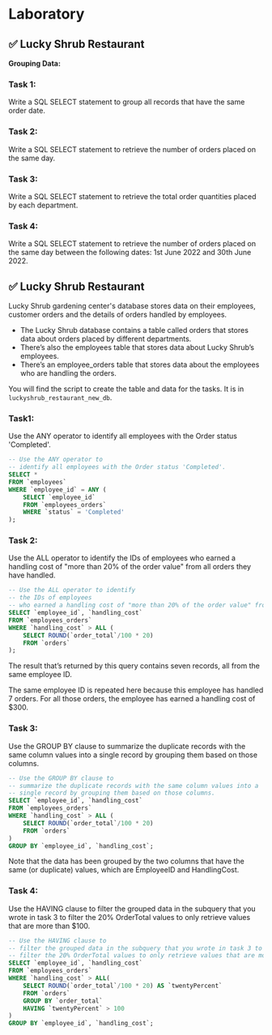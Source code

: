 # **Laboratory**

## **✅ Lucky Shrub Restaurant**

**Grouping Data:**

### **Task 1:**

Write a SQL SELECT statement to group all records that have the same order date.

### **Task 2:**

Write a SQL SELECT statement to retrieve the number of orders placed on the same day.

### **Task 3:**

Write a SQL SELECT statement to retrieve the total order quantities placed by each department.

### **Task 4:**

Write a SQL SELECT statement to retrieve the number of orders placed on the same day between the following dates: 1st June 2022 and 30th June 2022.


## **✅ Lucky Shrub Restaurant**

Lucky Shrub gardening center's database stores data on their employees, customer orders and the details of orders handled by employees.

  + The Lucky Shrub database contains a table called orders that stores data about orders placed by different departments.
  + There’s also the employees table that stores data about Lucky Shrub’s employees.
  + There’s an employee_orders table that stores data about the employees who are handling the orders.

You will find the script to create the table and data for the tasks. It is in `luckyshrub_restaurant_new_db`.

### **Task1:**

Use the ANY operator to identify all employees with the Order status 'Completed'. 

```sql
-- Use the ANY operator to 
-- identify all employees with the Order status 'Completed'.
SELECT *
FROM `employees`
WHERE `employee_id` = ANY (
	SELECT `employee_id`
    FROM `employees_orders`
    WHERE `status` = 'Completed'
);
```

### **Task 2:**

Use the ALL operator to identify the IDs of employees who earned a handling cost of "more than 20% of the order value" from all orders they have handled.

```sql
-- Use the ALL operator to identify
-- the IDs of employees 
-- who earned a handling cost of "more than 20% of the order value" from all orders they have handled
SELECT `employee_id`, `handling_cost`
FROM `employees_orders`
WHERE `handling_cost` > ALL (
	SELECT ROUND(`order_total`/100 * 20)
    FROM `orders`
);
```

The result that’s returned by this query contains seven records, all from the same employee ID.

The same employee ID is repeated here because this employee has handled 7 orders. For all those orders, the employee has earned a handling cost of $300.

### **Task 3:**

Use the GROUP BY clause to summarize the duplicate records with the same column values into a single record by grouping them based on those columns.

```sql
-- Use the GROUP BY clause to 
-- summarize the duplicate records with the same column values into a 
-- single record by grouping them based on those columns.
SELECT `employee_id`, `handling_cost`
FROM `employees_orders`
WHERE `handling_cost` > ALL (
	SELECT ROUND(`order_total`/100 * 20)
    FROM `orders`
)
GROUP BY `employee_id`, `handling_cost`;
```

Note that the data has been grouped by the two columns that have the same (or duplicate) values, which are EmployeeID and HandlingCost.

### **Task 4:**

Use the HAVING clause to filter the grouped data in the subquery that you wrote in task 3 to filter the 20% OrderTotal values to only retrieve values that are more than $100.

```sql
-- Use the HAVING clause to 
-- filter the grouped data in the subquery that you wrote in task 3 to 
-- filter the 20% OrderTotal values to only retrieve values that are more than $100.
SELECT `employee_id`, `handling_cost`
FROM `employees_orders`
WHERE `handling_cost` > ALL(
	SELECT ROUND(`order_total`/100 * 20) AS `twentyPercent`
    FROM `orders`
    GROUP BY `order_total`
    HAVING `twentyPercent` > 100
)
GROUP BY `employee_id`, `handling_cost`;
```
